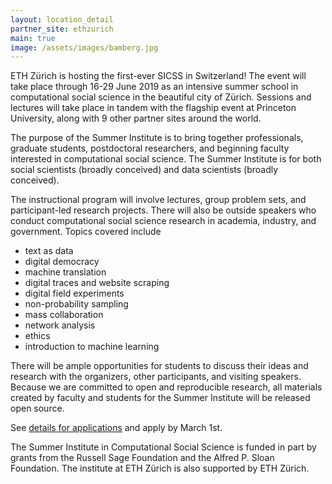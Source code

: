 ```yaml
---
layout: location_detail
partner_site: ethzurich
main: true
image: /assets/images/bamberg.jpg
---
```


ETH Zürich is hosting the first-ever SICSS in Switzerland! The event will take place through 16-29 June 2019 as an intensive summer school in computational social science in the beautiful city of Zürich. Sessions and lectures will take place in tandem with the flagship event at Princeton University, along with 9 other partner sites around the world.

The purpose of the Summer Institute is to bring together professionals, graduate students, postdoctoral researchers, and beginning faculty interested in computational social science.
The Summer Institute is for both social scientists (broadly conceived) and data scientists (broadly conceived).

The instructional program will involve lectures, group problem sets, and participant-led research projects.
There will also be outside speakers who conduct computational social science research in academia, industry, and government.
Topics covered include

* text as data
* digital democracy
* machine translation
* digital traces and website scraping
* digital field experiments
* non-probability sampling
* mass collaboration
* network analysis
* ethics
* introduction to machine learning

There will be ample opportunities for students to discuss their ideas and research with the organizers, other participants, and visiting speakers.
Because we are committed to open and reproducible research, all materials created by faculty and students for the Summer Institute will be released open source.


See [details for applications](/summer-institute/2019/ethzurich/apply) and apply by March 1st.

The Summer Institute in Computational Social Science is funded in part by grants from the Russell Sage Foundation and the Alfred P. Sloan Foundation.
The institute at ETH Zürich is also supported by ETH Zürich.

